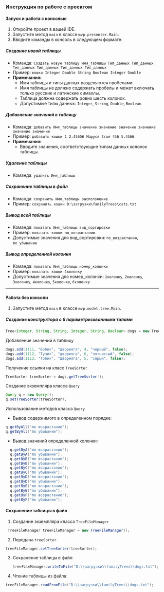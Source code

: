 ### Инструкция по работе с проектом

#### Запуск и работа с консолью

1. Откройте проект в вашей IDE.
2. Запустите метод `main` в классе `mvp.presenter.Main`.
3. Вводите команды в консоль в следующем формате:

##### Создание новой таблицы
- Команда: `Создать новую таблицу Имя_таблицы Тип_данных Тип_данных Тип_данных Тип_данных Тип_данных Тип_данных`
- Пример: `кошки Integer Double String Boolean Integer Double`
- **Примечания:**
    - Имя таблицы и типы данных разделяются пробелами.
    - Имя таблицы не должно содержать пробелы и может включать только русские и латинские символы.
    - Таблица должна содержать ровно шесть колонок.
    - Допустимые типы данных: `Integer`, `String`, `Double`, `Boolean`.

##### Добавление значений в таблицу
- Команда: `добавить Имя_таблицы значение значение значение значение значение значение`
- Пример: `добавить кошки 1 2.45656 Маруся true 456 5.4566`
- **Примечания:**
    - Вводите значения, соответствующие типам данных колонок таблицы.

##### Удаление таблицы
- Команда: `удалить Имя_таблицы`

##### Сохранение таблицы в файл
- Команда: `сохранить Имя_таблицы расположение`
- Пример: `сохранить кошки D:\загрузки\familyTrees\cats.txt`

##### Вывод всей таблицы
- Команда: `показать Имя_таблицы вид_сортировки`
- Пример: `показать кошки по_возрастанию`
- Допустимые значения для вид_сортировки: `по_возрастанию`, `по_убыванию`

##### Вывод определенной колонки
- Команда: `показать Имя_таблицы номер_колонки`
- Пример: `показать кошки 1колонку`
- Допустимые значения для номер_колонки: `1колонку`, `2колонку`, `3колонку`, `4колонку`, `5колонку`, `6колонку`

---

#### Работа без консоли

1. Запустите метод `main` в классе `mvp.model.tree.Main`.

##### Создание конструктора с 6 параметризованными типами
```java
Tree<Integer, String, String, Integer, String, Boolean> dogs = new Tree<>();
```
Добавление значений в таблицу
```java
dogs.add(1111, "Бобик", "дворняга", 4, "черный", false);
dogs.add(1112, "Тузик", "дворняга", 6, "пятнистый", false);
dogs.add(1113, "Тобик", "дворняга", 5, "серый", false);
```
Получение ссылки на класс `TreeSorter`
```java
TreeSorter treeSorter = dogs.getTreeSorter();
```
Создание экземпляра класса `Query`
```java
Query q = new Query();
q.setTreeSorter(treeSorter);
```
Использование методов класса `Query`
* Вывод содержимого в определенном порядке:
```java
q.getByAll("по возрастанию");
q.getByAll("по убыванию");
```
* Вывод значений определенной колонки:
``` java 
  q.getByA("по возрастанию");
  q.getByA("по убыванию");
  q.getByB("по возрастанию");
  q.getByB("по убыванию");
  q.getByC("по возрастанию");
  q.getByC("по убыванию");
  q.getByD("по возрастанию");
  q.getByD("по убыванию");
  q.getByE("по возрастанию");
  q.getByE("по убыванию");
  q.getByF("по возрастанию");
  q.getByF("по убыванию");
```
#### Сохранение таблицы в файл
1. Создание экземпляра класса `TreeFileManager`
```java
 TreeFileManager treeFileManager = new TreeFileManager();
 ```
2. Передача `treeSorter`
```java
treeFileManager.setTreeSorter(treeSorter);
```
3. Сохранение таблицы в файл:
   ```java
   treeFileManager.writeToFile("D:\\загрузки\\familyTrees\\dogs.txt");
   ```
4. Чтение таблицы из файла:
```java
treeFileManager.readFromFile("D:\\загрузки\\familyTrees\\dogs.txt");
```

    









